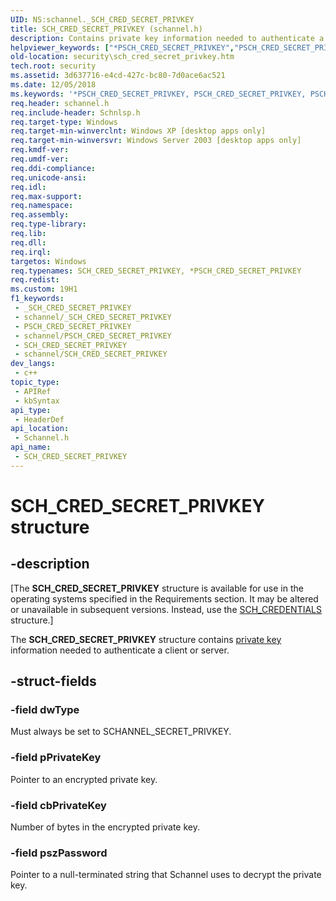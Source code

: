 ```yaml
---
UID: NS:schannel._SCH_CRED_SECRET_PRIVKEY
title: SCH_CRED_SECRET_PRIVKEY (schannel.h)
description: Contains private key information needed to authenticate a client or server.
helpviewer_keywords: ["*PSCH_CRED_SECRET_PRIVKEY","PSCH_CRED_SECRET_PRIVKEY","PSCH_CRED_SECRET_PRIVKEY structure pointer [Security]","SCH_CRED_SECRET_PRIVKEY","SCH_CRED_SECRET_PRIVKEY structure [Security]","_ssp_sch_cred_secret_privkey","schannel/PSCH_CRED_SECRET_PRIVKEY","schannel/SCH_CRED_SECRET_PRIVKEY","security.sch_cred_secret_privkey"]
old-location: security\sch_cred_secret_privkey.htm
tech.root: security
ms.assetid: 3d637716-e4cd-427c-bc80-7d0ace6ac521
ms.date: 12/05/2018
ms.keywords: '*PSCH_CRED_SECRET_PRIVKEY, PSCH_CRED_SECRET_PRIVKEY, PSCH_CRED_SECRET_PRIVKEY structure pointer [Security], SCH_CRED_SECRET_PRIVKEY, SCH_CRED_SECRET_PRIVKEY structure [Security], _ssp_sch_cred_secret_privkey, schannel/PSCH_CRED_SECRET_PRIVKEY, schannel/SCH_CRED_SECRET_PRIVKEY, security.sch_cred_secret_privkey'
req.header: schannel.h
req.include-header: Schnlsp.h
req.target-type: Windows
req.target-min-winverclnt: Windows XP [desktop apps only]
req.target-min-winversvr: Windows Server 2003 [desktop apps only]
req.kmdf-ver: 
req.umdf-ver: 
req.ddi-compliance: 
req.unicode-ansi: 
req.idl: 
req.max-support: 
req.namespace: 
req.assembly: 
req.type-library: 
req.lib: 
req.dll: 
req.irql: 
targetos: Windows
req.typenames: SCH_CRED_SECRET_PRIVKEY, *PSCH_CRED_SECRET_PRIVKEY
req.redist: 
ms.custom: 19H1
f1_keywords:
 - _SCH_CRED_SECRET_PRIVKEY
 - schannel/_SCH_CRED_SECRET_PRIVKEY
 - PSCH_CRED_SECRET_PRIVKEY
 - schannel/PSCH_CRED_SECRET_PRIVKEY
 - SCH_CRED_SECRET_PRIVKEY
 - schannel/SCH_CRED_SECRET_PRIVKEY
dev_langs:
 - c++
topic_type:
 - APIRef
 - kbSyntax
api_type:
 - HeaderDef
api_location:
 - Schannel.h
api_name:
 - SCH_CRED_SECRET_PRIVKEY
---
```


# SCH_CRED_SECRET_PRIVKEY structure


## -description

<p class="CCE_Message">[The <b>SCH_CRED_SECRET_PRIVKEY</b> structure is available for use in the operating systems specified in the Requirements section. It may be altered or unavailable in subsequent versions. Instead, use the <a href="../schannel/ns-schannel-sch_credentials.md">SCH_CREDENTIALS</a> structure.]

The <b>SCH_CRED_SECRET_PRIVKEY</b> structure contains <a href="https://docs.microsoft.com/windows/desktop/SecGloss/p-gly">private key</a> information needed to authenticate a client or server.

## -struct-fields

### -field dwType

Must always be set to SCHANNEL_SECRET_PRIVKEY.

### -field pPrivateKey

Pointer to an encrypted private key.

### -field cbPrivateKey

Number of bytes in the encrypted private key.

### -field pszPassword

Pointer to a null-terminated string that Schannel uses to decrypt the private key.


